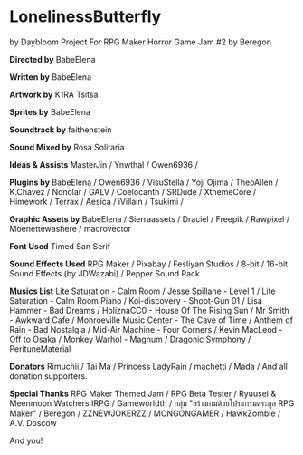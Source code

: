 # LonelinessButterfly
by Daybloom Project
For RPG Maker Horror Game Jam #2 by Beregon

**Directed by**
BabeElena

**Written by**
BabeElena

**Artwork by**
K1RA
Tsitsa

**Sprites by**
BabeElena

**Soundtrack by**
faithenstein

**Sound Mixed by**
Rosa Solitaria

**Ideas & Assists**
MasterJin /
Ynwthal / 
Owen6936 /

**Plugins by**
BabeElena /
Owen6936 /
VisuStella /
Yoji Ojima /
TheoAllen /
K.Chavez /
Nonolar /
GALV /
Coelocanth /
SRDude /
XthemeCore /
Himework /
Terrax /
Aesica /
iVillain /
Tsukimi /

**Graphic Assets by**
BabeElena /
Sierraassets / 
Draciel /
Freepik / 
Rawpixel / 
Moenettewashere /
macrovector

**Font Used**
Timed San Serif

**Sound Effects Used**
RPG Maker /
Pixabay /
Fesliyan Studios /
8-bit / 
16-bit Sound Effects (by JDWazabi) /
Pepper Sound Pack

**Musics List**
Lite Saturation - Calm Room /
Jesse Spillane - Level 1 /
Lite Saturation - Calm Room Piano / 
Koi-discovery - Shoot-Gun 01 /
Lisa Hammer - Bad Dreams /
HoliznaCC0 - House Of The Rising Sun /
Mr Smith - Awkward Cafe /
Monroeville Music Center - The Cave of Time /
Anthem of Rain - Bad Nostalgia /
Mid-Air Machine - Four Corners /
Kevin MacLeod - Off to Osaka /
Monkey Warhol - Magnum /
Dragonic Symphony /
PerituneMaterial

**Donators**
Rimuchii /
Tai Ma /
Princess LadyRain /
machetti /
Mada /
And all donation supporters. 

**Special Thanks**
RPG Maker Themed Jam /
RPG Beta Tester /
Ryuusei & Meenmoon Watchers
IRPG /
Gameworldth /
กลุ่ม "สร้างเกมด้วยโปรแกรมตระกูล RPG Maker" /
Beregon /
ZZNEWJOKERZZ /
MONGONGAMER /
HawkZombie /
A.V. Doscow 

And you!

